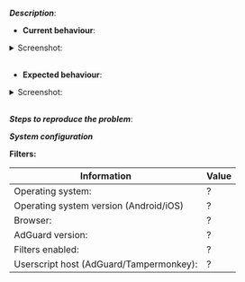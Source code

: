 [//]: # (***You can delete or ignore strings starting with "[//]:" They will not be visible either way.)

***Description***:
* **Current behaviour**: 

[//]: # (Substitute this line with a description of the problem)

[//]: # (Replace %screenshot_url% below with a link to the screenshot of the problem. Also, you can paste image from clipboard instead. It will be automatically loaded.)
<details><summary>Screenshot:</summary>

![image](%screenshot_url%)
</details><br/>

* **Expected behaviour**: 

[//]: # (Substitute this line with a description of what should happen normally. If needed, provide a screenshot below, same as above)

<details><summary>Screenshot:</summary>

![image](%url_of_screenshot%)
</details><br/>

***Steps to reproduce the problem***:

[//]: # (Substitute this line with a step-by-step instruction how to reproduce the issue)

***System configuration***

**Filters:**

[//]: # (Substitute this line with the list of your active filters, separated by commas)

[//]: # (Please enter the correct values for your case to the table below)

Information                             | Value
---                                     | ---
Operating system:                       | ?
Operating system version (Android/iOS)  | ?
Browser:                                | ?
AdGuard version:                        | ?
Filters enabled:                        | ?
Userscript host (AdGuard/Tampermonkey): | ?

[//]: # (This template is meant for missed ad/false positive reports, for other type of reports edit it accordingly)
[//]: # (If this is a crash report, include the crashlog with https://gist.github.com/)
